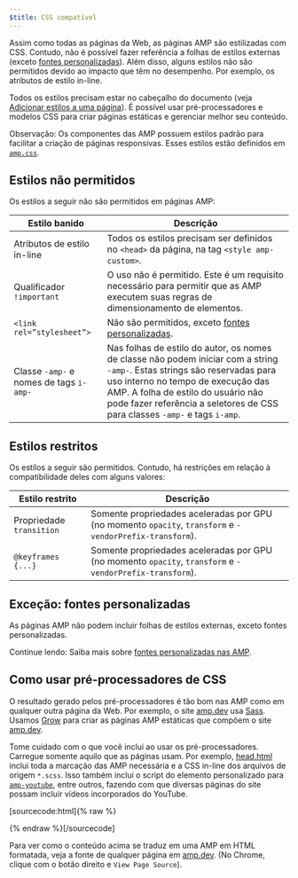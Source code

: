 ```yaml
---
$title: CSS compatível
---
```


Assim como todas as páginas da Web, as páginas AMP são estilizadas com CSS. Contudo, não é possível fazer referência a folhas de estilos externas (exceto [fontes personalizadas](#the-custom-fonts-exception)). Além disso, alguns estilos não são permitidos devido ao impacto que têm no desempenho. Por exemplo, os atributos de estilo in-line.

Todos os estilos precisam estar no cabeçalho do documento (veja [Adicionar estilos a uma página](index.md#add-styles-to-a-page)). É possível usar pré-processadores e modelos CSS para criar páginas estáticas e gerenciar melhor seu conteúdo.

Observação: Os componentes das AMP possuem estilos padrão para facilitar a criação de páginas responsivas. Esses estilos estão definidos em [`amp.css`](https://github.com/ampproject/amphtml/blob/main/css/amp.css).

## Estilos não permitidos

Os estilos a seguir não são permitidos em páginas AMP:

<table>
  <thead>
    <tr>
      <th class="col-thirty" data-th="Banned style">Estilo banido</th>
      <th data-th="Description">Descrição</th>
    </tr>
  </thead>
  <tbody>
    <tr>
      <td data-th="Banned style">Atributos de estilo in-line</td>
      <td data-th="Description"> Todos os estilos precisam ser definidos no <code>&lt;head&gt;</code> da página, na tag <code>&lt;style amp-custom&gt;</code>.</td>
    </tr>
    <tr>
      <td data-th="Banned style">Qualificador <code>!important</code></td>
      <td data-th="Description">O uso não é permitido. Este é um requisito necessário para permitir que as AMP executem suas regras de dimensionamento de elementos.</td>
    </tr>
    <tr>
      <td data-th="Banned style"><code>&lt;link rel=”stylesheet”&gt;</code></td>
      <td data-th="Description"> Não são permitidos, exceto <a href="#the-custom-fonts-exception">fontes personalizadas</a>.</td>
    </tr>
    <tr>
      <td data-th="Banned style">Classe <code>-amp-</code> e nomes de tags <code>i-amp-</code></td>
      <td data-th="Description"> Nas folhas de estilo do autor, os nomes de classe não podem iniciar com a string <code>-amp-</code>. Estas strings são reservadas para uso interno no tempo de execução das AMP. A folha de estilo do usuário não pode fazer referência a seletores de CSS para classes <code>-amp-</code> e tags <code>i-amp</code>.</td>
    </tr>
  </tbody>
</table>

## Estilos restritos

Os estilos a seguir são permitidos. Contudo, há restrições em relação à compatibilidade deles com alguns valores:

<table>
  <thead>
    <tr>
      <th class="col-thirty" data-th="Banned style">Estilo restrito</th>
      <th data-th="Description">Descrição</th>
    </tr>
  </thead>
  <tbody>
    <tr>
      <td data-th="Restricted style">Propriedade <code>transition</code></td>
      <td data-th="Description"> Somente propriedades aceleradas por GPU (no momento <code>opacity</code>, <code>transform</code> e <code>-vendorPrefix-transform</code>).</td>
    </tr>
    <tr>
      <td data-th="Restricted style"><code>@keyframes {...}</code></td>
      <td data-th="Description"> Somente propriedades aceleradas por GPU (no momento <code>opacity</code>, <code>transform</code> e <code>-vendorPrefix-transform</code>).</td>
    </tr>
  </tbody>
</table>

## Exceção: fontes personalizadas <a name="the-custom-fonts-exception"></a>

As páginas AMP não podem incluir folhas de estilos externas, exceto fontes personalizadas.

Continue lendo: Saiba mais sobre [fontes personalizadas nas AMP](custom_fonts.md).

## Como usar pré-processadores de CSS <a name="using-css-preprocessors"></a>

O resultado gerado pelos pré-processadores é tão bom nas AMP como em qualquer outra página da Web. Por exemplo, o site [amp.dev](https://amp.dev/) usa [Sass](http://sass-lang.com/). Usamos [Grow](http://grow.io/) para criar as páginas AMP estáticas que compõem o site [amp.dev](https://amp.dev/).

Tome cuidado com o que você inclui ao usar os pré-processadores. Carregue somente aquilo que as páginas usam. Por exemplo, [head.html](https://github.com/ampproject/docs/blob/master/views/partials/head.html) inclui toda a marcação das AMP necessária e a CSS in-line dos arquivos de origem `*.scss`. Isso também inclui o script do elemento personalizado para [`amp-youtube`](../../../../documentation/components/reference/amp-youtube.md), entre outros, fazendo com que diversas páginas do site possam incluir vídeos incorporados do YouTube.

[sourcecode:html]{% raw %}

<head>
  <meta charset="utf-8">
  <meta name="viewport" content="width=device-width">
  <meta property="og:description" content="{% if doc.description %}{{doc.description}} – {% endif %}AMP Project">
  <meta name="description" content="{% if doc.description %}{{doc.description}} – {% endif %}AMP Project">

  <title>Projeto de AMP</title>
  <link rel="icon" href="/static/img/amp_favicon.png">
  <link rel="canonical" href="{{doc.url}}">
  <link href="https://fonts.googleapis.com/css?family=Roboto:200,300,400,500,700" rel="stylesheet">
  <style amp-custom>
  {% include "/assets/css/main.min.css" %}
  </style>

  <style amp-boilerplate>body{-webkit-animation:-amp-start 8s steps(1,end) 0s 1 normal both;-moz-animation:-amp-start 8s steps(1,end) 0s 1 normal both;-ms-animation:-amp-start 8s steps(1,end) 0s 1 normal both;animation:-amp-start 8s steps(1,end) 0s 1 normal both}@-webkit-keyframes -amp-start{from{visibility:hidden}to{visibility:visible}}@-moz-keyframes -amp-start{from{visibility:hidden}to{visibility:visible}}@-ms-keyframes -amp-start{from{visibility:hidden}to{visibility:visible}}@-o-keyframes -amp-start{from{visibility:hidden}to{visibility:visible}}@keyframes -amp-start{from{visibility:hidden}to{visibility:visible}}</style><noscript><style amp-boilerplate>body{-webkit-animation:none;-moz-animation:none;-ms-animation:none;animation:none}</style></noscript>
  <script async src="https://ampjs.org/v0.js"></script>
  <script async custom-element="amp-carousel" src="https://ampjs.org/v0/amp-carousel-0.1.js"></script>
  <script async custom-element="amp-analytics" src="https://ampjs.org/v0/amp-analytics-0.1.js"></script>
  <script async custom-element="amp-lightbox" src="https://ampjs.org/v0/amp-lightbox-0.1.js"></script>
  <script async custom-element="amp-youtube" src="https://ampjs.org/v0/amp-youtube-0.1.js"></script>
  <script async custom-element="amp-sidebar" src="https://ampjs.org/v0/amp-sidebar-0.1.js"></script>
  <script async custom-element="amp-iframe" src="https://ampjs.org/v0/amp-iframe-0.1.js"></script>
</head>
{% endraw %}[/sourcecode]

Para ver como o conteúdo acima se traduz em uma AMP em HTML formatada, veja a fonte de qualquer página em [amp.dev](https://amp.dev/). (No Chrome, clique com o botão direito e `View Page Source`).

